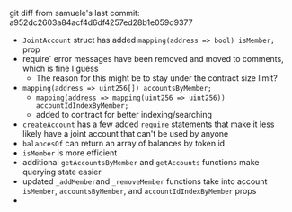 git diff from samuele's last commit: a952dc2603a84acf4d6df4257ed28b1e059d9377

- `JointAccount` struct has added `mapping(address => bool) isMember;` prop
- require` error messages have been removed and moved to comments, which is fine I guess
	- The reason for this might be to stay under the contract size limit?
- `mapping(address => uint256[]) accountsByMember;`
	- `mapping(address => mapping(uint256 => uint256)) accountIdIndexByMember;`
	- added to contract for better indexing/searching
- `createAccount` has a few added `require` statements that make it less likely have a joint account that can't be used by anyone
- `balancesOf` can return an array of balances by token id
- `isMember` is more efficient
- additional `getAccountsByMember` and `getAccounts` functions make querying state easier
- updated `_addMember`and `_removeMember` functions take into account `isMember`, `accountsByMember`, and `accountIdIndexByMember` props
- 